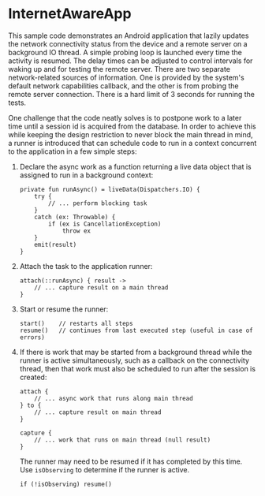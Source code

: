 # InternetAwareApp


This sample code demonstrates an Android application that lazily updates the network connectivity status from the device
and a remote server on a background IO thread. A simple probing loop is launched every time the activity is resumed.
The delay times can be adjusted to control intervals for waking up and for testing the remote server. There are
two separate network-related sources of information. One is provided by the system's default network capabilities
callback, and the other is from probing the remote server connection. There is a hard limit of 3 seconds for running the tests.

One challenge that the code neatly solves is to postpone work to a later time until a session id is acquired from the database.
In order to achieve this while keeping the design restriction to never block the main thread in mind, a runner
is introduced that can schedule code to run in a context concurrent to the application in a few simple steps:

1. Declare the async work as a function returning a live data object that is assigned to run in a background context:
  
       private fun runAsync() = liveData(Dispatchers.IO) {
           try {
               // ... perform blocking task
           }
           catch (ex: Throwable) {
               if (ex is CancellationException)
                   throw ex
           }
           emit(result)
       }

2. Attach the task to the application runner:

       attach(::runAsync) { result ->
           // ... capture result on a main thread
       }

3. Start or resume the runner:

       start()    // restarts all steps
       resume()   // continues from last executed step (useful in case of errors)

4. If there is work that may be started from a background thread while the runner is active simultaneously, such as a
   callback on the connectivity thread, then that work must also be scheduled to run after the session is created:

       attach {
           // ... async work that runs along main thread
       } to {
           // ... capture result on main thread
       }

       capture {
           // ... work that runs on main thread (null result)
       }

   The runner may need to be resumed if it has completed by this time. Use `isObserving` to determine if the runner
   is active.

       if (!isObserving) resume()
